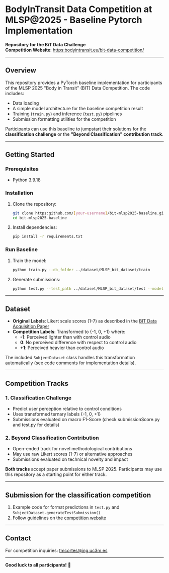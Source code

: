  # BodyInTransit Data Competition at MLSP@2025 - Baseline Pytorch Implementation
 
 **Repository for the BiT Data Challenge**  
 **Competition Website**: [https:bodyintransit.eu/bit-data-competition/](https:bodyintransit.eu/bit-data-competition/)
 
 ---
 
 ## Overview
 This repository provides a PyTorch baseline implementation for participants of the MLSP 2025 "Body in Transit" (BIT) Data Competition. The code includes:
 - Data loading
 - A simple model architecture for the baseline competition result
 - Training (`train.py`) and inference (`test.py`) pipelines
 - Submission formatting utilities for the competition
 
 Participants can use this baseline to jumpstart their solutions for the **classification challenge** or the **"Beyond Classification" contribution track**.
 
 ---
 
 ## Getting Started
 
 ### Prerequisites
 - Python 3.9.18
 
 ### Installation
 1. Clone the repository:
    ```bash
    git clone https:github.com/[your-username]/bit-mlsp2025-baseline.git
    cd bit-mlsp2025-baseline
    ```
 2. Install dependencies:
    ```bash
    pip install -r requirements.txt
    ```
 
 ### Run Baseline
 1. Train the model:
    ```bash
    python train.py --db_folder ../dataset/MLSP_bit_dataset/train
    ```
 2. Generate submissions:
    ```bash
    python test.py --test_path ../dataset/MLSP_bit_dataset/test --model ./checkpoint_epoch_10.pth
    ```
 
 ---
 
 ## Dataset
 - **Original Labels**: Likert scale scores (1-7) as described in the [BIT Data Acquisition Paper](https://dl.acm.org/doi/10.1145/3613904.3642651)
 - **Competition Labels**: Transformed to {-1, 0, +1} where:
   - **-1**: Perceived lighter than with control audio
   - **0**: No perceived difference with respect to control audio
   - **+1**: Perceived heavier than control audio
 
 The included `SubjectDataset` class handles this transformation automatically (see code comments for implementation details).
 
 ---
 
 ## Competition Tracks
 ### 1. Classification Challenge
 - Predict user perception relative to control conditions
 - Uses transformed ternary labels {-1, 0, +1}
 - Submissions evaluated on macro F1-Score (check submissionScore.py and test.py for details)
 
 ### 2. Beyond Classification Contribution
 - Open-ended track for novel methodological contributions
 - May use raw Likert scores (1-7) or alternative approaches
 - Submissions evaluated on technical novelty and impact
 
 **Both tracks** accept paper submissions to MLSP 2025. Participants may use this repository as a starting point for either track.
 
 ---
 
 ## Submission for the classification competition
 1. Example code for format predictions in `test.py` and `SubjectDataset.generateTestSubmission()`
 2. Follow guidelines on the [competition website](https:bodyintransit.eu/bit-data-competition/)
 
 
 ---
 
 ## Contact
 For competition inquiries: [tmcortes@ing.uc3m.es](mailto:tmcortes@ing.uc3m.es)
 
 ---
 
 **Good luck to all participants!** 🚀

